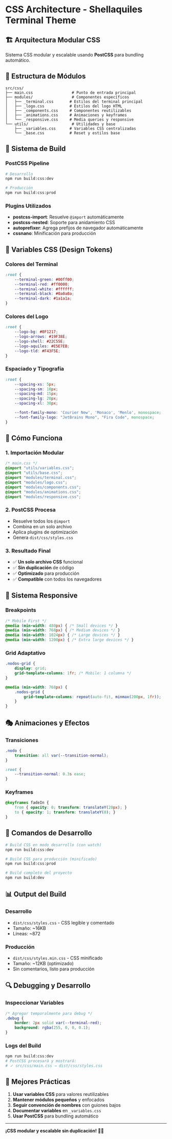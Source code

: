 # CSS Architecture - Shellaquiles Terminal Theme

## 🏗️ **Arquitectura Modular CSS**

Sistema CSS modular y escalable usando **PostCSS** para bundling automático.

## 📁 **Estructura de Módulos**

```
src/css/
├── main.css                 # Punto de entrada principal
├── modules/                 # Componentes específicos
│   ├── _terminal.css       # Estilos del terminal principal
│   ├── _logo.css           # Estilos del logo HTML
│   ├── _components.css     # Componentes reutilizables
│   ├── _animations.css     # Animaciones y keyframes
│   └── _responsive.css     # Media queries y responsive
└── utils/                   # Utilidades y base
    ├── _variables.css      # Variables CSS centralizadas
    └── _base.css           # Reset y estilos base
```

## 🚀 **Sistema de Build**

### **PostCSS Pipeline**
```bash
# Desarrollo
npm run build:css:dev

# Producción
npm run build:css:prod
```

### **Plugins Utilizados**
- **postcss-import**: Resuelve `@import` automáticamente
- **postcss-nested**: Soporte para anidamiento CSS
- **autoprefixer**: Agrega prefijos de navegador automáticamente
- **cssnano**: Minificación para producción

## 🎨 **Variables CSS (Design Tokens)**

### **Colores del Terminal**
```css
:root {
    --terminal-green: #00ff00;
    --terminal-red: #ff0000;
    --terminal-white: #ffffff;
    --terminal-black: #0a0a0a;
    --terminal-dark: #1a1a1a;
}
```

### **Colores del Logo**
```css
:root {
    --logo-bg: #0F1217;
    --logo-arrows: #19F38E;
    --logo-shell: #22C55E;
    --logo-aquiles: #E5E7EB;
    --logo-tld: #F43F5E;
}
```

### **Espaciado y Tipografía**
```css
:root {
    --spacing-xs: 5px;
    --spacing-sm: 10px;
    --spacing-md: 15px;
    --spacing-lg: 20px;
    --spacing-xl: 30px;

    --font-family-mono: 'Courier New', 'Monaco', 'Menlo', monospace;
    --font-family-logo: "JetBrains Mono", "Fira Code", monospace;
}
```

## 🔧 **Cómo Funciona**

### **1. Importación Modular**
```css
/* main.css */
@import "utils/variables.css";
@import "utils/base.css";
@import "modules/terminal.css";
@import "modules/logo.css";
@import "modules/components.css";
@import "modules/animations.css";
@import "modules/responsive.css";
```

### **2. PostCSS Procesa**
- Resuelve todos los `@import`
- Combina en un solo archivo
- Aplica plugins de optimización
- Genera `dist/css/styles.css`

### **3. Resultado Final**
- ✅ **Un solo archivo CSS** funcional
- ✅ **Sin duplicación** de código
- ✅ **Optimizado** para producción
- ✅ **Compatible** con todos los navegadores

## 📱 **Sistema Responsive**

### **Breakpoints**
```css
/* Mobile First */
@media (min-width: 480px) { /* Small devices */ }
@media (min-width: 768px) { /* Medium devices */ }
@media (min-width: 1024px) { /* Large devices */ }
@media (min-width: 1200px) { /* Extra large devices */ }
```

### **Grid Adaptativo**
```css
.nodos-grid {
    display: grid;
    grid-template-columns: 1fr; /* Mobile: 1 columna */
}

@media (min-width: 768px) {
    .nodos-grid {
        grid-template-columns: repeat(auto-fit, minmax(200px, 1fr));
    }
}
```

## 🎭 **Animaciones y Efectos**

### **Transiciones**
```css
.nodo {
    transition: all var(--transition-normal);
}

:root {
    --transition-normal: 0.3s ease;
}
```

### **Keyframes**
```css
@keyframes fadeIn {
    from { opacity: 0; transform: translateY(20px); }
    to { opacity: 1; transform: translateY(0); }
}
```

## 🚀 **Comandos de Desarrollo**

```bash
# Build CSS en modo desarrollo (con watch)
npm run build:css:dev

# Build CSS para producción (minificado)
npm run build:css:prod

# Build completo del proyecto
npm run build:dev
```

## 📊 **Output del Build**

### **Desarrollo**
- `dist/css/styles.css` - CSS legible y comentado
- Tamaño: ~16KB
- Líneas: ~872

### **Producción**
- `dist/css/styles.min.css` - CSS minificado
- Tamaño: ~12KB (optimizado)
- Sin comentarios, listo para producción

## 🔍 **Debugging y Desarrollo**

### **Inspeccionar Variables**
```css
/* Agregar temporalmente para debug */
.debug {
    border: 2px solid var(--terminal-red);
    background: rgba(255, 0, 0, 0.1);
}
```

### **Logs del Build**
```bash
npm run build:css:dev
# PostCSS procesará y mostrará:
# ✓ src/css/main.css → dist/css/styles.css
```

## 🎯 **Mejores Prácticas**

1. **Usar variables CSS** para valores reutilizables
2. **Mantener módulos pequeños** y enfocados
3. **Seguir convención de nombres** con guiones bajos
4. **Documentar variables** en `_variables.css`
5. **Usar PostCSS** para bundling automático

---

**¡CSS modular y escalable sin duplicación!** 🎨✨
